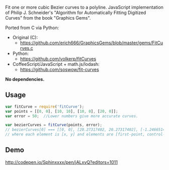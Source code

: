 Fit one or more cubic Bezier curves to a polyline.
JavaScript implementation of Philip J. Schneider's "Algorithm for Automatically Fitting Digitized Curves" from the book "Graphics Gems".

Ported from C via Python:
* Original (C):
  * https://github.com/erich666/GraphicsGems/blob/master/gems/FitCurves.c
* Python:
  * https://github.com/volkerp/fitCurves
* CoffeeScript/JavaScript + math.js/lodash:
  * https://github.com/soswow/fit-curves

**No dependencies.**

Usage
-----

```javascript
var fitCurve = require('fitCurve');
var points = [[0, 0], [10, 10], [10, 0], [20, 0]];
var error = 50;  //Lower numbers give more accurate curves.

var bezierCurves = fitCurve(points, error);
// bezierCurves[0] === [[0, 0], [20.27317402, 20.27317402], [-1.24665147, 0], [20, 0]]
// where each element is [x, y] and elements are [first-point, control-point-1, control-point-2, second-point] 
```

Demo
----

http://codepen.io/Sphinxxxx/pen/jALxvQ?editors=1011
